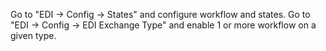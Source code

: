 Go to "EDI -\> Config -\> States" and configure workflow and states. Go
to "EDI -\> Config -\> EDI Exchange Type" and enable 1 or more workflow
on a given type.
